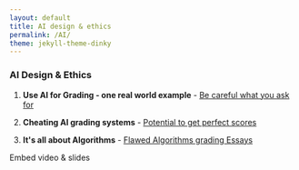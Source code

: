 ```yaml
---
layout: default
title: AI design & ethics
permalink: /AI/
theme: jekyll-theme-dinky
---
```


### AI Design & Ethics

1) **Use AI for Grading - one real world example** - [Be careful what you ask for](https://hbr.org/2020/08/what-happens-when-ai-is-used-to-set-grades)

2) **Cheating AI grading systems** - [Potential to get perfect scores](https://www.theverge.com/2020/9/2/21419012/edgenuity-online-class-ai-grading-keyword-mashing-students-school-cheating-algorithm-glitch)

3) **It's all about Algorithms** - [Flawed Algorithms grading Essays](https://www.vice.com/en/article/pa7dj9/flawed-algorithms-are-grading-millions-of-students-essays)

Embed video & slides
